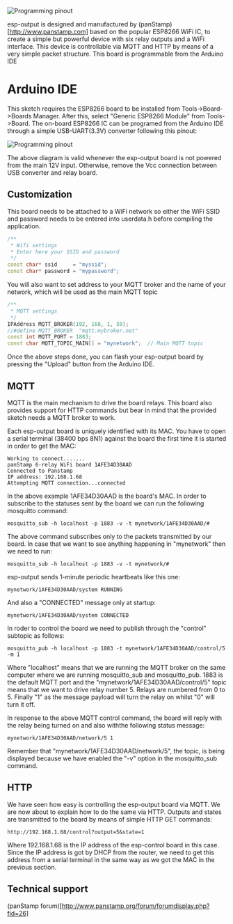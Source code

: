 ![Programming pinout](http://panstamp.org/pictures/esp-output_01.jpg)

esp-output is designed and manufactured by (panStamp)[http://www.panstamp.com] based on the popular ESP8266 WiFi IC, to create a simple but powerful device with six relay outputs and a WiFi interface. This device is controllable via MQTT and HTTP by means of a very simple packet structure. This board is programmable from the Arduino IDE

# Arduino IDE

This sketch requires the ESP8266 board to be installed from Tools->Board->Boards Manager. After this, select "Generic ESP8266 Module" from Tools->Board. The on-board ESP8266 IC can be programed from the Arduino IDE through a simple USB-UART(3.3V) converter following this pinout:

![Programming pinout](http://panstamp.org/pictures/esp-output_progpinout.jpg)

The above diagram is valid whenever the esp-output board is not powered from the main 12V input. Otherwise, remove the Vcc connection between USB converter and relay board.

## Customization

This board needs to be attached to a WiFi network so either the WiFi SSID and password needs to be entered into userdata.h before compiling the application.

```C++
/**
 * Wifi settings
 * Enter here your SSID and password
 */
const char* ssid     = "myssid";
const char* password = "mypassword";
```

You will also want to set address to your MQTT broker and the name of your network, which will be used as the main MQTT topic

```C++
/**
 * MQTT settings
 */
IPAddress MQTT_BROKER(192, 168, 1, 59);
//#define MQTT_BROKER  "mqtt.mybroker.net"
const int MQTT_PORT = 1883;
const char MQTT_TOPIC_MAIN[] = "mynetwork";  // Main MQTT topic
```

Once the above steps done, you can flash your esp-output board by pressing the "Upload" button from the Arduino IDE.

## MQTT

MQTT is the main mechanism to drive the board relays. This board also provides support for HTTP commands but bear in mind that the provided sketch needs a MQTT broker to work.

Each esp-output board is uniquely identified with its MAC. You have to open a serial terminal (38400 bps 8N1) against the board the first time it is started in order to get the MAC:

```
Working to connect.......
panStamp 6-relay WiFi board 1AFE34D30AAD
Connected to Panstamp
IP address: 192.168.1.68
Attempting MQTT connection...connected
```

In the above example 1AFE34D30AAD is the board's MAC. In order to subscribe to the statuses sent by the board we can run the following mosquitto command:

```
mosquitto_sub -h localhost -p 1883 -v -t mynetwork/1AFE34D30AAD/#
```

The above command subscribes only to the packets transmitted by our board. In case that we want to see anything happening in "mynetwork" then we need to run:

```
mosquitto_sub -h localhost -p 1883 -v -t mynetwork/#
```

esp-output sends 1-minute periodic heartbeats like this one:

```
mynetwork/1AFE34D30AAD/system RUNNING
```

And also a "CONNECTED" message only at startup:

```
mynetwork/1AFE34D30AAD/system CONNECTED
```

In roder to control the board we need to publish through the "control" subtopic as follows:

```
mosquitto_pub -h localhost -p 1883 -t mynetwork/1AFE34D30AAD/control/5 -m 1
```

Where "localhost" means that we are running the MQTT broker on the same computer where we are running mosquitto_sub and mosquitto_pub. 1883 is the default MQTT port and the "mynetwork/1AFE34D30AAD/control/5" topic means that we want to drive relay number 5. Relays are numbered from 0 to 5. Finally "1" as the message payload will turn the relay on whilst "0" will turn it off.

In response to the above MQTT control command, the board will reply with the relay being turned on and also withthe following status message:

```
mynetwork/1AFE34D30AAD/network/5 1
```

Remember that "mynetwork/1AFE34D30AAD/network/5", the topic, is being displayed because we have enabled the "-v" option in the mosquitto_sub command.

## HTTP

We have seen how easy is controlling the esp-output board via MQTT. We are now about to explain how to do the same via HTTP. Outputs and states are transmitted to the board by means of simple HTTP GET commands:

```
http://192.168.1.68/control?output=5&state=1
```

Where 192.168.1.68 is the IP address of the esp-control board in this case. Since the IP address is got by DHCP from the router, we need to get this address from a serial terminal in the same way as we got the MAC in the previous section.

## Technical support

(panStamp forum)[http://www.panstamp.org/forum/forumdisplay.php?fid=26]

